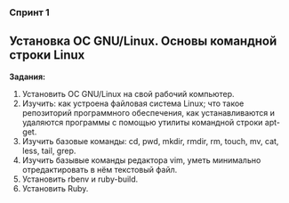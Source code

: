 ### Спринт 1

## Установка ОС GNU/Linux. Основы командной строки Linux

**Задания:**

1. Установить OC GNU/Linux на свой рабочий компьютер.
2. Изучить: как устроена файловая система Linux; что такое репозиторий программного обеспечения, как устанавливаются и удаляются программы с помощью утилиты командной строки apt-get.
3. Изучить базовые команды: cd, pwd, mkdir, rmdir, rm, touch, mv, cat, less, tail, grep.
4. Изучить базывые команды редактора vim, уметь минимально отредактировать в нём текстовый файл.
5. Установить rbenv и ruby-build.
6. Установить Ruby.
